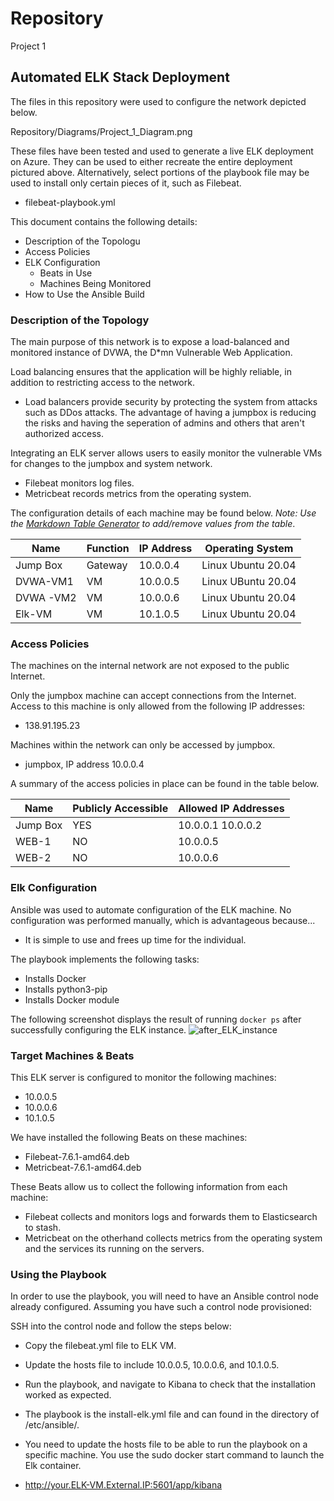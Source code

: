 # Repository
Project 1 
## Automated ELK Stack Deployment

The files in this repository were used to configure the network depicted below.

Repository/Diagrams/Project_1_Diagram.png 

These files have been tested and used to generate a live ELK deployment on Azure. They can be used to either recreate the entire deployment pictured above. Alternatively, select portions of the playbook file may be used to install only certain pieces of it, such as Filebeat.

  - filebeat-playbook.yml

This document contains the following details:
- Description of the Topologu
- Access Policies
- ELK Configuration
  - Beats in Use
  - Machines Being Monitored
- How to Use the Ansible Build


### Description of the Topology

The main purpose of this network is to expose a load-balanced and monitored instance of DVWA, the D*mn Vulnerable Web Application.

Load balancing ensures that the application will be highly reliable, in addition to restricting access to the network.
- Load balancers provide security by protecting the system from attacks such as DDos attacks. The advantage of having a jumpbox is reducing the risks and having the seperation of admins and others that aren't authorized access.

Integrating an ELK server allows users to easily monitor the vulnerable VMs for changes to the jumpbox and system network.
- Filebeat monitors log files.
- Metricbeat records metrics from the operating system.

The configuration details of each machine may be found below.
_Note: Use the [Markdown Table Generator](http://www.tablesgenerator.com/markdown_tables) to add/remove values from the table_.

| Name     | Function | IP Address | Operating System |
|----------|----------|------------|------------------|
| Jump Box | Gateway  | 10.0.0.4   |Linux Ubuntu 20.04|
| DVWA-VM1 | VM       | 10.0.0.5   |Linux UBuntu 20.04|
| DVWA -VM2| VM       | 10.0.0.6   |Linux Ubuntu 20.04|
| Elk-VM   | VM       | 10.1.0.5   |Linux Ubuntu 20.04|

### Access Policies

The machines on the internal network are not exposed to the public Internet. 

Only the jumpbox machine can accept connections from the Internet. Access to this machine is only allowed from the following IP addresses:
- 138.91.195.23

Machines within the network can only be accessed by jumpbox.
- jumpbox, IP address 10.0.0.4

A summary of the access policies in place can be found in the table below.

| Name     | Publicly Accessible | Allowed IP Addresses |
|----------|---------------------|----------------------|
| Jump Box | YES                 | 10.0.0.1 10.0.0.2    |
| WEB-1    | NO                  | 10.0.0.5             |
| WEB-2    | NO                  | 10.0.0.6             |

### Elk Configuration

Ansible was used to automate configuration of the ELK machine. No configuration was performed manually, which is advantageous because...
- It is simple to use and frees up time for the individual.

The playbook implements the following tasks:
- Installs Docker
- Installs python3-pip
- Installs Docker module

The following screenshot displays the result of running `docker ps` after successfully configuring the ELK instance.
![after_ELK_instance](https://user-images.githubusercontent.com/80445107/127472615-6c35c8c5-598b-4465-a10a-d6f50cbd4713.png)


### Target Machines & Beats
This ELK server is configured to monitor the following machines:
-  10.0.0.5
-  10.0.0.6
-  10.1.0.5

We have installed the following Beats on these machines:
- Filebeat-7.6.1-amd64.deb
- Metricbeat-7.6.1-amd64.deb

These Beats allow us to collect the following information from each machine:
- Filebeat collects and monitors logs and forwards them to Elasticsearch to stash.
- Metricbeat on the otherhand collects metrics from the operating system and the services its running on the servers. 

### Using the Playbook
In order to use the playbook, you will need to have an Ansible control node already configured. Assuming you have such a control node provisioned: 

SSH into the control node and follow the steps below:
- Copy the filebeat.yml file to ELK VM.
- Update the hosts file to include 10.0.0.5, 10.0.0.6, and 10.1.0.5. 
- Run the playbook, and navigate to Kibana to check that the installation worked as expected.


- The playbook is the install-elk.yml file and can found in the directory of /etc/ansible/.
- You need to update the hosts file to be able to run the playbook on a specific machine. You use the sudo docker start command to launch the Elk container.
- http://your.ELK-VM.External.IP:5601/app/kibana 
